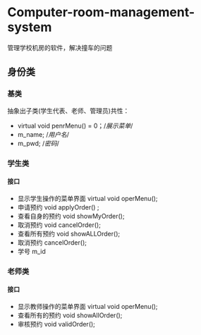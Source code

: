 # Computer-room-management-system
管理学校机房的软件，解决撞车的问题













##  身份类



### 基类

抽象出子类(学生代表、老师、管理员)共性：

* virtual void penrMenu() = 0；/*展示菜单*/
* m_name; /*用户名*/
* m_pwd; /*密码*/



### 学生类

#### 接口

* 显示学生操作的菜单界面 virtual void operMenu();
* 申请预约  void applyOrder() ;
*  查看自身的预约 void showMyOrder();
* 取消预约 void cancelOrder();
* 查看所有预约 void showALLOrder();
* 取消预约 cancelOrder();
* 学号 m_id

### 老师类

#### 接口

* 显示教师操作的菜单界面 virtual void operMenu();
* 查看所有的预约 void showAllOrder();
* 审核预约 void validOrder();

